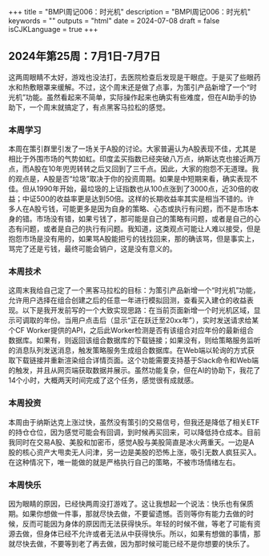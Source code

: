+++
title = "BMPI周记006：时光机"
description = "BMPI周记006：时光机"
keywords = ""
outputs = "html"
date = 2024-07-08
draft = false
isCJKLanguage = true
+++

## 2024年第25周：7月1日-7月7日

这两周眼睛不太好，游戏也没法打，去医院检查后发现是干眼症。于是买了些眼药水和热敷眼罩来缓解。不过，这个周末还是做了点事，为策引产品新增了一个“时光机”功能。虽然看起来不简单，实际操作起来也确实有些难度，但在AI助手的协助下，一个周末就搞定了，有点黑客马拉松的感觉。

### 本周学习

本周在策引群里引发了一场关于A股的讨论。大家普遍认为A股表现不佳，尤其是相比于外围市场的气势如虹。印度孟买指数已经突破八万点，纳斯达克也接近两万点，而A股在10年兜兜转转之后又回到了三千点。因此，大家的抱怨不无道理。我的观点是，A股是否“垃圾”取决于你的投资周期。如果是中短期来看，确实表现不佳。但从1990年开始，最垃圾的上证指数也从100点涨到了3000点，近30倍的收益；中证500的收益率更是达到50倍。这样的长期收益率其实是相当不错的。许多人在A股亏钱，可能更多是因为自身的策略、心态或执行有问题，而不是市场本身的错。市场没有错，如果亏钱了，那可能是自己的策略有问题，或者是自己的心态有问题，或者是自己的执行有问题。我知道，这类观点可能让人难以接受，但是抱怨市场是没有用的，如果骂A股能把亏的钱找回来，那的确该骂，但是事实上，骂完了还是亏钱，最终可能会销户，这是没有意义的。

### 本周技术

这周末我给自己定了一个黑客马拉松的目标：为策引产品新增一个“时光机”功能，允许用户选择在组合创建之后的任意一年进行模拟回测，查看买入建仓的收益表现。以下是我开发前写的一个大致实现思路：在当前页面新增一个时光机区域，显示可调取的年份。当用户点击后（显示“正在跃迁至20xx年”），实时发送请求给某个CF Worker提供的API，之后此Worker检测是否有该组合对应年份的最新组合数据库。如果有，则返回该组合数据库的下载链接；如果没有，则给策略服务监听的消息队列发送消息，触发策略服务生成组合数据库。在Web端以轮询的方式获取下载链接并重新渲染组合详情页面。这个功能需要支持基于Slack命令和Web端的触发，并且从网页端获取数据并展示。虽然功能复杂，但在AI的协助下，我花了14个小时，大概两天时间完成了这个任务，感觉很有成就感。

### 本周投资

本周由于纳斯达克上涨过快，虽然没有策引的交易信号，但我还是降低了相关ETF的持仓仓位，因为感觉可能会有回调，到时候再买回来，可以降低持仓成本。目前我同时在交易A股、美股和加密币，感觉A股与美股简直是冰火两重天。一边是A股的核心资产大甩卖无人问津，另一边是美股的恐怖上涨，吸引无数人疯狂买入。在这种情况下，唯一能做的就是严格执行自己的策略，不被市场情绪左右。

### 本周快乐

因为眼睛的原因，已经快两周没打游戏了。这让我想起一个说法：快乐也有保质期。如果你想做一件事，那就尽快去做，不要留遗憾。否则等你有能力去做的时候，反而可能因为身体的原因而无法获得快乐。年轻的时候不做，等老了可能有资源去做，但身体已经不允许或者无法从中获得快乐。所以，如果有想做的事情，那就尽快去做，不要等到老了再去做，因为那时候可能已经不是你想要的快乐了。
